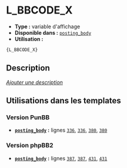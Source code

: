 # L_BBCODE_X
* __Type :__ variable d'affichage
* __Disponible dans :__ [`posting_body`](../tpl/var/posting_body.md)
* __Utilisation :__

```html
{L_BBCODE_X}
```

## Description
[*Ajouter une description*](https://fa-tvars.appspot.com/var/L_BBCODE_X)

## Utilisations dans les templates

### Version PunBB
* __[`posting_body`](../tpl/var/posting_body.md#readme) :__ lignes [`336`](../tpl/src/punbb/posting_body.tpl#L336), [`336`](../tpl/src/punbb/posting_body.tpl#L336), [`380`](../tpl/src/punbb/posting_body.tpl#L380), [`380`](../tpl/src/punbb/posting_body.tpl#L380)

### Version phpBB2
* __[`posting_body`](../tpl/var/posting_body.md#readme) :__ lignes [`387`](../tpl/src/subsilver/posting_body.tpl#L387), [`387`](../tpl/src/subsilver/posting_body.tpl#L387), [`431`](../tpl/src/subsilver/posting_body.tpl#L431), [`431`](../tpl/src/subsilver/posting_body.tpl#L431)
